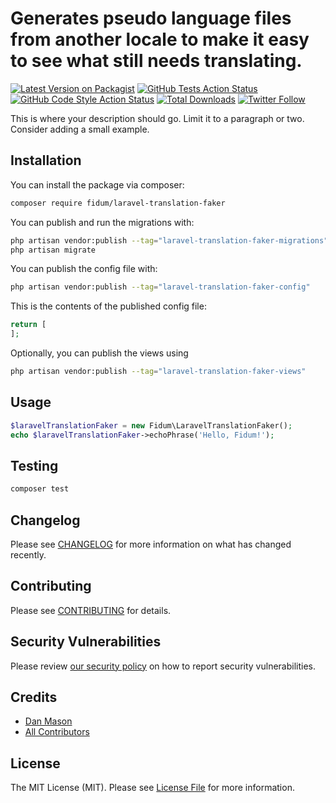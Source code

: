 # Generates pseudo language files from another locale to make it easy to see what still needs translating.

[![Latest Version on Packagist](https://img.shields.io/packagist/v/fidum/laravel-translation-faker.svg?style=for-the-badge)](https://packagist.org/packages/fidum/laravel-translation-faker)
[![GitHub Tests Action Status](https://img.shields.io/github/actions/workflow/status/fidum/laravel-translation-faker/run-tests.yml?branch=main&label=tests&style=for-the-badge)](https://github.com/fidum/laravel-translation-faker/actions?query=workflow%3Arun-tests+branch%3Amain)
[![GitHub Code Style Action Status](https://img.shields.io/github/actions/workflow/status/fidum/laravel-translation-faker/fix-php-code-style-issues.yml?branch=main&label=code%20style&style=for-the-badge)](https://github.com/fidum/laravel-translation-faker/actions?query=workflow%3A"Fix+PHP+code+style+issues"+branch%3Amain)
[![Total Downloads](https://img.shields.io/packagist/dt/fidum/laravel-translation-faker.svg?style=for-the-badge)](https://packagist.org/packages/fidum/laravel-translation-faker)
[![Twitter Follow](https://img.shields.io/badge/follow-%40danmasonmp-1DA1F2?logo=twitter&style=for-the-badge)](https://twitter.com/danmasonmp)

This is where your description should go. Limit it to a paragraph or two. Consider adding a small example.

## Installation

You can install the package via composer:

```bash
composer require fidum/laravel-translation-faker
```

You can publish and run the migrations with:

```bash
php artisan vendor:publish --tag="laravel-translation-faker-migrations"
php artisan migrate
```

You can publish the config file with:

```bash
php artisan vendor:publish --tag="laravel-translation-faker-config"
```

This is the contents of the published config file:

```php
return [
];
```

Optionally, you can publish the views using

```bash
php artisan vendor:publish --tag="laravel-translation-faker-views"
```

## Usage

```php
$laravelTranslationFaker = new Fidum\LaravelTranslationFaker();
echo $laravelTranslationFaker->echoPhrase('Hello, Fidum!');
```

## Testing

```bash
composer test
```

## Changelog

Please see [CHANGELOG](CHANGELOG.md) for more information on what has changed recently.

## Contributing

Please see [CONTRIBUTING](CONTRIBUTING.md) for details.

## Security Vulnerabilities

Please review [our security policy](../../security/policy) on how to report security vulnerabilities.

## Credits

- [Dan Mason](https://github.com/fidum)
- [All Contributors](../../contributors)

## License

The MIT License (MIT). Please see [License File](LICENSE.md) for more information.
